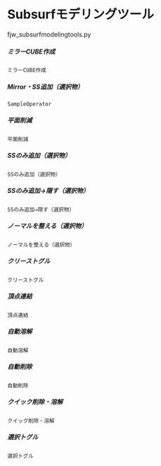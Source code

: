 # Subsurfモデリングツール
fjw_subsurfmodelingtools.py
    
##### ミラーCUBE作成
    ミラーCUBE作成
##### Mirror・SS追加（選択物）
    SampleOperator
##### 平面削減
    平面削減
##### SSのみ追加（選択物）
    SSのみ追加（選択物）
##### SSのみ追加→隠す（選択物）
    SSのみ追加→隠す（選択物）
##### ノーマルを整える（選択物）
    ノーマルを整える（選択物）
##### クリーストグル
    クリーストグル
##### 頂点連結
    頂点連結
##### 自動溶解
    自動溶解
##### 自動削除
    自動削除
##### クイック削除・溶解
    クイック削除・溶解
##### 選択トグル
    選択トグル
